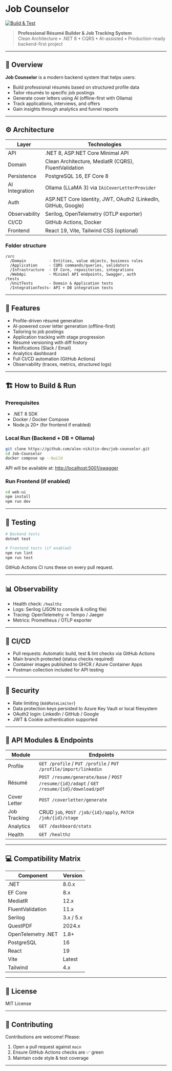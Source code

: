 # Job Counselor

[![Build & Test](https://github.com/alex-nikitin-dev/job-counselor/actions/workflows/ci.yml/badge.svg)](https://github.com/alex-nikitin-dev/job-counselor/actions/workflows/ci.yml)

> **Professional Résumé Builder & Job Tracking System**  
> Clean Architecture • .NET 8 • CQRS • AI-assisted • Production-ready backend-first project

---

## 📌 Overview

**Job Counselor** is a modern backend system that helps users:

- Build professional résumés based on structured profile data
- Tailor résumés to specific job postings
- Generate cover letters using AI (offline-first with Ollama)
- Track applications, interviews, and offers
- Gain insights through analytics and funnel reports

---

## ⚙️ Architecture

| Layer          | Technologies                                |
|----------------|--------------------------------------------|
| API            | .NET 8, ASP.NET Core Minimal API            |
| Domain         | Clean Architecture, MediatR (CQRS), FluentValidation |
| Persistence    | PostgreSQL 16, EF Core 8                    |
| AI Integration | Ollama (LLaMA 3) via `IAiCoverLetterProvider` |
| Auth           | ASP.NET Core Identity, JWT, OAuth2 (LinkedIn, GitHub, Google) |
| Observability  | Serilog, OpenTelemetry (OTLP exporter)      |
| CI/CD          | GitHub Actions, Docker                      |
| Frontend       | React 19, Vite, Tailwind CSS (optional)     |

### Folder structure

```text
/src
  /Domain          - Entities, value objects, business rules
  /Application     - CQRS commands/queries, validators
  /Infrastructure  - EF Core, repositories, integrations
  /WebApi          - Minimal API endpoints, Swagger, auth
/tests
  /UnitTests       - Domain & Application tests
  /IntegrationTests- API + DB integration tests
```

---

## 🚀 Features

- Profile-driven résumé generation  
- AI-powered cover letter generation (offline-first)  
- Tailoring to job postings  
- Application tracking with stage progression  
- Résumé versioning with diff history  
- Notifications (Slack / Email)  
- Analytics dashboard  
- Full CI/CD automation (GitHub Actions)  
- Observability (traces, metrics, structured logs)  

---

## 🏗️ How to Build & Run

### Prerequisites

- .NET 8 SDK
- Docker / Docker Compose
- Node.js 20+ (for frontend if enabled)

### Local Run (Backend + DB + Ollama)

```bash
git clone https://github.com/alex-nikitin-dev/job-counselor.git
cd Job-Counselor
docker compose up --build
```

API will be available at: [http://localhost:5001/swagger](http://localhost:5001/swagger)

### Run Frontend (if enabled)

```bash
cd web-ui
npm install
npm run dev
```

---

## 🧪 Testing

```bash
# Backend tests
dotnet test

# Frontend tests (if enabled)
npm run lint
npm run test
```

GitHub Actions CI runs these on every pull request.

---

## 📊 Observability

- Health check: `/healthz`
- Logs: Serilog (JSON to console & rolling file)
- Tracing: OpenTelemetry → Tempo / Jaeger
- Metrics: Prometheus / OTLP exporter

---

## 🔄 CI/CD

- Pull requests: Automatic build, test & lint checks via GitHub Actions
- Main branch protected (status checks required)
- Container images published to GHCR / Azure Container Apps
- Postman collection included for API testing

---

## 🔐 Security

- Rate limiting (`AddRateLimiter`)
- Data protection keys persisted to Azure Key Vault or local filesystem
- OAuth2 login: LinkedIn / GitHub / Google
- JWT & Cookie authentication supported

---

## 🧭 API Modules & Endpoints

| Module         | Endpoints |
|----------------|-----------|
| Profile        | `GET /profile` / `PUT /profile` / `PUT /profile/import/linkedin` |
| Résumé         | `POST /resume/generate/base` / `POST /resume/{id}/adapt` / `GET /resume/{id}/download/pdf` |
| Cover Letter   | `POST /coverletter/generate` |
| Job Tracking   | CRUD `job`, `POST /job/{id}/apply`, `PATCH /job/{id}/stage` |
| Analytics      | `GET /dashboard/stats` |
| Health         | `GET /healthz` |

---

## 💻 Compatibility Matrix

| Component          | Version |
|--------------------|---------|
| .NET               | 8.0.x   |
| EF Core            | 8.x     |
| MediatR            | 12.x    |
| FluentValidation   | 11.x    |
| Serilog            | 3.x / 5.x |
| QuestPDF           | 2024.x  |
| OpenTelemetry .NET | 1.8+    |
| PostgreSQL         | 16      |
| React              | 19      |
| Vite               | Latest  |
| Tailwind           | 4.x     |

---

## 📜 License

MIT License

---

## 🤝 Contributing

Contributions are welcome! Please:

1. Open a pull request against `main`
2. Ensure GitHub Actions checks are ✅ green
3. Maintain code style & test coverage

---
